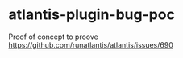 # atlantis-plugin-bug-poc
Proof of concept to proove https://github.com/runatlantis/atlantis/issues/690
